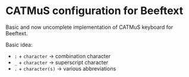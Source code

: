 # CATMuS configuration for Beeftext

Basic and now uncomplete implementation of CATMuS keyboard for Beeftext.

Basic idea:
- `:` + `character` -> combination character
- `_` + `character` -> superscript character   
- `.` + `character(s)` -> various abbreviations

 
